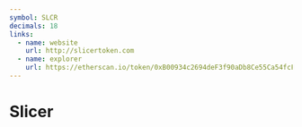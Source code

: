 ```yaml
---
symbol: SLCR
decimals: 18
links:
  - name: website
    url: http://slicertoken.com
  - name: explorer
    url: https://etherscan.io/token/0xB00934c2694deF3f90aDb8Ce55Ca54fcF230C2D9
---
```


# Slicer

